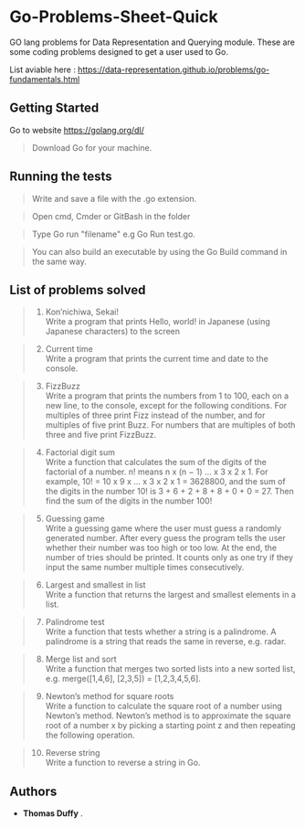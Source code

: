 # Go-Problems-Sheet-Quick
GO lang problems for Data Representation and Querying module. These are some coding problems designed to get a user used to Go.

List aviable here : https://data-representation.github.io/problems/go-fundamentals.html


## Getting Started

Go to website https://golang.org/dl/ 
>Download Go for your machine.



## Running the tests

>Write and save a file with the .go extension.


>Open cmd, Cmder or GitBash in the folder 


>Type Go run "filename" e.g Go Run test.go. 


>You can also build an executable by using the Go Build command in the same way.

## List of problems solved

>1. Kon’nichiwa, Sekai!  
Write a program that prints Hello, world! in Japanese (using Japanese characters) to the screen

>2. Current time  
Write a program that prints the current time and date to the console.

>3. FizzBuzz  
Write a program that prints the numbers from 1 to 100, each on a new line, to the console, except for the following conditions. For multiples of three print Fizz instead of the number, and for multiples of five print Buzz. For numbers that are multiples of both three and five print FizzBuzz.

>4. Factorial digit sum  
Write a function that calculates the sum of the digits of the factorial of a number. n! means n x (n − 1) ... x 3 x 2 x 1. For example, 10! = 10 x 9 x ... x 3 x 2 x 1 = 3628800, and the sum of the digits in the number 10! is 3 + 6 + 2 + 8 + 8 + 0 + 0 = 27. Then find the sum of the digits in the number 100!

>5. Guessing game  
Write a guessing game where the user must guess a randomly generated number. After every guess the program tells the user whether their number was too high or too low. At the end, the number of tries should be printed. It counts only as one try if they input the same number multiple times consecutively.

>6. Largest and smallest in list  
Write a function that returns the largest and smallest elements in a list.

>7. Palindrome test  
Write a function that tests whether a string is a palindrome. A palindrome is a string that reads the same in reverse, e.g. radar.

>8. Merge list and sort  
Write a function that merges two sorted lists into a new sorted list, e.g. merge([1,4,6], [2,3,5]) = [1,2,3,4,5,6].

>9. Newton’s method for square roots  
Write a function to calculate the square root of a number using Newton’s method. Newton’s method is to approximate the square root of a number x by picking a starting point z and then repeating the following operation.  

>10. Reverse string  
Write a function to reverse a string in Go.

## Authors

* **Thomas Duffy** .
